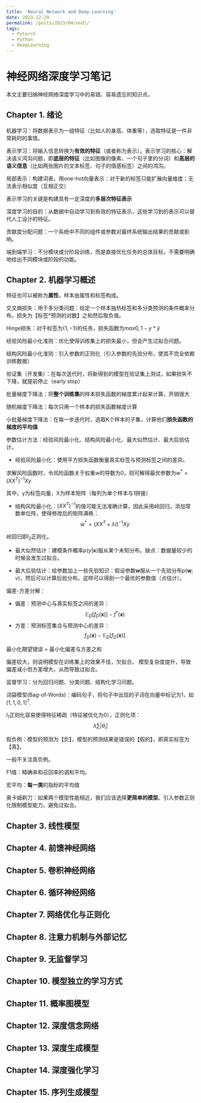 ```yaml
---
title: 'Neural Network and Deep Learning'
date: 2023-12-29
permalink: /posts/2023/04/nndl/
tags:
  - Pytorch
  - Python
  - DeepLearning
---
```


# 神经网络深度学习笔记

本文主要归纳神经网络深度学习中的易错、容易遗忘的知识点。

## Chapter 1. 绪论

机器学习：将数据表示为一组特征（比如人的身高、体重等），选取特征是一件非常耗时的事情。

表示学习：将输入信息转换为**有效的特征**（或者称为表示）。表示学习的核心：解决语义鸿沟问题，即**底层的特征**（比如图像的像素、一个句子里的分词）和**高层的语义信息**（比如两张图片的文本标签、句子的情感标签）之间的鸿沟。

局部表示：构建词表，用one-hot向量表示：对于新的标签只能扩展向量维度；无法表示相似度（互相正交）

表示学习的关键是构建具有一定深度的**多层次特征表示**

深度学习的目的：从数据中自动学习到有效的特征表示，这些学习到的表示可以替代人工设计的特征。

贡献度分配问题：一个系统中不同的组件或参数对最终系统输出结果的贡献或影响。

端到端学习：不分模块或分阶段训练，而是直接优化任务的总体目标，不需要明确地给出不同模块或阶段的功能。


## Chapter 2. 机器学习概述

特征也可以被称为**属性**，样本由属性和标签构成。

交叉熵损失：用于多分类问题：给定一个样本独热标签和多分类预测的条件概率分布。损失为【标签*预测的对数】之和然后取负值。

Hinge损失：对于标签为$\{1, -1\}$的任务，损失函数为$max{0, 1-y*\hat{y}}$

经验风险最小化准则：优化使得训练集上的损失最小，但会产生过拟合问题。

结构风险最小化准则：引入参数的正则化（引入参数的先验分布，使其不完全依赖训练数据）

验证集（开发集）：在每次迭代时，将新得到的模型在验证集上测试，如果损失不下降，就提前停止（early stop）

批量梯度下降法：将**整个训练集**的样本损失函数的梯度累计起来计算，开销很大

随机梯度下降法：每次只用一个样本的损失函数梯度计算

小批量梯度下降法：在每一步迭代时，选取K个样本的子集，计算他们**损失函数的梯度的平均值**

参数估计方法：经验风险最小化、结构风险最小化、最大似然估计、最大后验估计。

- 经验风险最小化：使用平方损失函数衡量真实标签与预测标签之间的差异。

求解风险函数时，令风险函数关于权重$w$的导数为0，则可解得最优参数为$w^* = (XX^T)^{-1}Xy$

其中，y为标签向量，X为样本矩阵（每列为单个样本与1拼接）

- 结构风险最小化：$(XX^T)^{-1}$的值可能无法准确计算，因此采用岭回归，添加常数单位阵，使得修改后的矩阵满秩：
$$
w^* = (XX^T + \lambda I)^{-1} Xy
$$

岭回归即$l_2$正则化。

- 最大似然估计：建模条件概率$p(y|\mathbf{x})$服从某个未知分布。缺点：数据量较少的时候会发生过拟合。

- 最大后验估计：给参数加上一些先验知识：假设参数$\mathbf{w}$服从一个先验分布$p(\mathbf{w}; v)$，然后可以计算后验分布。这样可以得到一个最优的参数值（点估计）。

偏差-方差分解：
- 偏差：预测中心与真实标签之间的差异：
$$
\mathbb{E}_{D}[f_{D}(\mathbf{x})] - f^*(\mathbf{x})
$$
- 方差：预测标签集合与预测中心的差异：
$$
f_{D}(\mathbf{x}) - \mathbb{E}_{D}[f_{D}(\mathbf{x})]
$$

最小化期望错误 = 最小化偏差与方差之和

偏差较大，则说明模型在训练集上的效果不佳，欠拟合。
模型复杂度提升，导致偏差减小但方差增大，从而导致过拟合。

监督学习：分为回归问题、分类问题、结构化学习问题。

词袋模型(Bag-of-Words)：编码句子，将句子中出现的子词在向量中标记为1，如$[1, 1, 0, 1]^T$.

$l_1$正则化容易使得特征稀疏（特征被优化为0），正则化项：
$$\lambda \sum |\theta_i|$$

假负例：模型的预测为【负】，模型的预测结果是错误的【假的】，即真实标签为【真】。

一般不关注真负例。

F1值：精确率和召回率的调和平均。

宏平均：**每一类**的指标的平均值

奥卡姆剃刀：如果两个模型性能相近，我们应该选择**更简单的模型**。引入参数正则化限制模型能力，避免过拟合。

## Chapter 3. 线性模型





## Chapter 4. 前馈神经网络

## Chapter 5. 卷积神经网络

## Chapter 6. 循环神经网络

## Chapter 7. 网络优化与正则化

## Chapter 8. 注意力机制与外部记忆

## Chapter 9. 无监督学习

## Chapter 10. 模型独立的学习方式

## Chapter 11. 概率图模型

## Chapter 12. 深度信念网络

## Chapter 13. 深度生成模型

## Chapter 14. 深度强化学习

## Chapter 15. 序列生成模型

